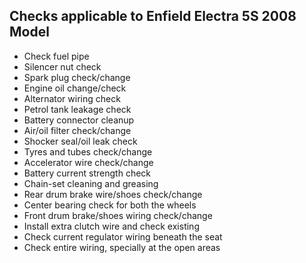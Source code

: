 ## Checks applicable to Enfield Electra 5S 2008 Model
* Check fuel pipe
* Silencer nut check
* Spark plug check/change
* Engine oil change/check
* Alternator wiring check
* Petrol tank leakage check
* Battery connector cleanup
* Air/oil filter check/change
* Shocker seal/oil leak check
* Tyres and tubes check/change
* Accelerator wire check/change
* Battery current strength check
* Chain-set cleaning and greasing
* Rear drum brake wire/shoes check/change
* Center bearing check for both the wheels
* Front drum brake/shoes wiring check/change
* Install extra clutch wire and check existing
* Check current regulator wiring beneath the seat
* Check entire wiring, specially at the open areas